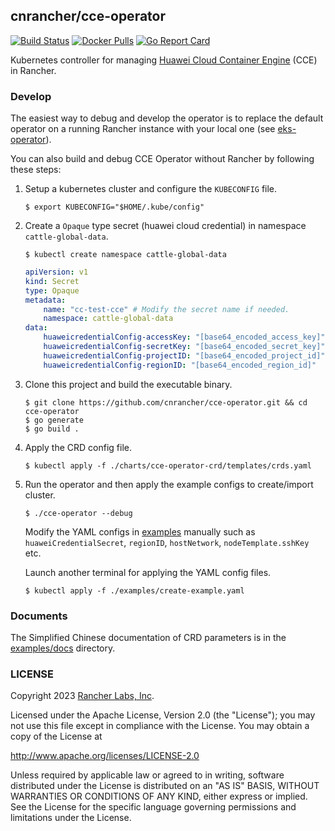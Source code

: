 ## cnrancher/cce-operator

[![Build Status](https://drone-pandaria.cnrancher.com/api/badges/cnrancher/cce-operator/status.svg?ref=refs/heads/main)](https://drone-pandaria.cnrancher.com/cnrancher/cce-operator)
[![Docker Pulls](https://img.shields.io/docker/pulls/cnrancher/cce-operator.svg)](https://store.docker.com/community/images/cnrancher/cce-operator)
[![Go Report Card](https://goreportcard.com/badge/github.com/cnrancher/cce-operator)](https://goreportcard.com/report/github.com/cnrancher/cce-operator)

Kubernetes controller for managing [Huawei Cloud Container Engine](https://www.huaweicloud.com/product/cce.html) (CCE) in Rancher.

### Develop

The easiest way to debug and develop the operator is to replace the default operator on a running Rancher instance with your local one (see [eks-operator](https://github.com/rancher/eks-operator#develop)).

You can also build and debug CCE Operator without Rancher by following these steps:

1. Setup a kubernetes cluster and configure the `KUBECONFIG` file.

    ```console
    $ export KUBECONFIG="$HOME/.kube/config"
    ```

1. Create a `Opaque` type secret (huawei cloud credential) in namespace `cattle-global-data`.

    ```console
    $ kubectl create namespace cattle-global-data
    ```

    ```yaml
    apiVersion: v1
    kind: Secret
    type: Opaque
    metadata:
        name: "cc-test-cce" # Modify the secret name if needed.
        namespace: cattle-global-data
    data:
        huaweicredentialConfig-accessKey: "[base64_encoded_access_key]"
        huaweicredentialConfig-secretKey: "[base64_encoded_secret_key]"
        huaweicredentialConfig-projectID: "[base64_encoded_project_id]"
        huaweicredentialConfig-regionID: "[base64_encoded_region_id]"
    ```

1. Clone this project and build the executable binary.

    ```console
    $ git clone https://github.com/cnrancher/cce-operator.git && cd cce-operator
    $ go generate
    $ go build .
    ```

1. Apply the CRD config file.

    ```console
    $ kubectl apply -f ./charts/cce-operator-crd/templates/crds.yaml
    ```

1. Run the operator and then apply the example configs to create/import cluster.

    ```console
    $ ./cce-operator --debug
    ```

    Modify the YAML configs in [examples](./examples/) manually such as `huaweiCredentialSecret`, `regionID`, `hostNetwork`, `nodeTemplate.sshKey` etc.

    Launch another terminal for applying the YAML config files.

    ```console
    $ kubectl apply -f ./examples/create-example.yaml
    ```

### Documents

The Simplified Chinese documentation of CRD parameters is in the [examples/docs](./examples/docs) directory.

### LICENSE

Copyright 2023 [Rancher Labs, Inc](https://rancher.com).

Licensed under the Apache License, Version 2.0 (the "License");
you may not use this file except in compliance with the License.
You may obtain a copy of the License at

http://www.apache.org/licenses/LICENSE-2.0

Unless required by applicable law or agreed to in writing, software
distributed under the License is distributed on an "AS IS" BASIS,
WITHOUT WARRANTIES OR CONDITIONS OF ANY KIND, either express or implied.
See the License for the specific language governing permissions and
limitations under the License.
